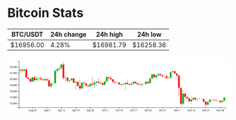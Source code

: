 # Bitcoin Stats

BTC/USDT|24h change|24h high|24h low|
|---|---|---|---|
|$16956.00|4.28%|$16981.79|$16258.36|

<img src="./chart.svg">
